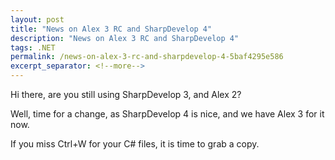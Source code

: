 ```yaml
---
layout: post
title: "News on Alex 3 RC and SharpDevelop 4"
description: "News on Alex 3 RC and SharpDevelop 4"
tags: .NET
permalink: /news-on-alex-3-rc-and-sharpdevelop-4-5baf4295e586
excerpt_separator: <!--more-->
---
```

Hi there, are you still using SharpDevelop 3, and Alex 2?

Well, time for a change, as SharpDevelop 4 is nice, and we have Alex 3 for it now.

If you miss Ctrl+W for your C# files, it is time to grab a copy.
<!--more-->